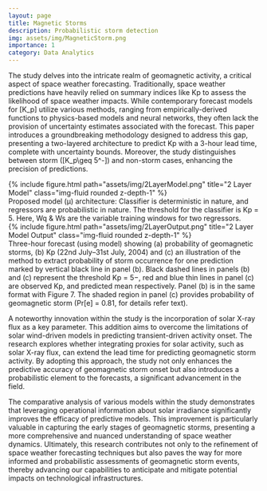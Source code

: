 ```yaml
---
layout: page
title: Magnetic Storms
description: Probabilistic storm detection
img: assets/img/MagneticStorm.png
importance: 1
category: Data Analytics
---
```


The study delves into the intricate realm of geomagnetic activity, a critical aspect of space weather forecasting. Traditionally, space weather predictions have heavily relied on summary indices like Kp to assess the likelihood of space weather impacts. While contemporary forecast models for \[K_p\] utilize various methods, ranging from empirically-derived functions to physics-based models and neural networks, they often lack the provision of uncertainty estimates associated with the forecast. This paper introduces a groundbreaking methodology designed to address this gap, presenting a two-layered architecture to predict Kp with a 3-hour lead time, complete with uncertainty bounds. Moreover, the study distinguishes between storm (\[K_p\geq 5^-]\) and non-storm cases, enhancing the precision of predictions.

<div class="row">
    <div class="col-sm mt-3 mt-md-0">
        {% include figure.html path="assets/img/2LayerModel.png" title="2 Layer Model" class="img-fluid rounded z-depth-1" %}
    </div>
</div>
<div class="caption">
    Proposed model (μ) architecture: Classifier is deterministic in nature, and regressors are probabilistic in nature. The threshold for the classifier is Kp = 5. Here, Wq & Ws are the variable training windows for two regressors.
</div>


<div class="row">
    <div class="col-sm mt-3 mt-md-0">
        {% include figure.html path="assets/img/2LayerOutput.png" title="2 Layer Model Output" class="img-fluid rounded z-depth-1" %}
    </div>
</div>
<div class="caption">
    Three-hour forecast (using  model) showing (a) probability of geomagnetic storms, (b) Kp (22nd July–31st July, 2004) and (c) an illustration of the method to extract probability of storm occurrence for one prediction marked by vertical black line in panel (b). Black dashed lines in panels (b) and (c) represent the threshold Kp = 5−, red and blue thin lines in panel (c) are observed Kp, and predicted mean respectively. Panel (b) is in the same format with Figure 7. The shaded region in panel (c) provides probability of geomagnetic storm (Pr[e] = 0.81, for details refer text).
</div>

A noteworthy innovation within the study is the incorporation of solar X-ray flux as a key parameter. This addition aims to overcome the limitations of solar wind-driven models in predicting transient-driven activity onset. The research explores whether integrating proxies for solar activity, such as solar X-ray flux, can extend the lead time for predicting geomagnetic storm activity. By adopting this approach, the study not only enhances the predictive accuracy of geomagnetic storm onset but also introduces a probabilistic element to the forecasts, a significant advancement in the field.

The comparative analysis of various models within the study demonstrates that leveraging operational information about solar irradiance significantly improves the efficacy of predictive models. This improvement is particularly valuable in capturing the early stages of geomagnetic storms, presenting a more comprehensive and nuanced understanding of space weather dynamics. Ultimately, this research contributes not only to the refinement of space weather forecasting techniques but also paves the way for more informed and probabilistic assessments of geomagnetic storm events, thereby advancing our capabilities to anticipate and mitigate potential impacts on technological infrastructures.